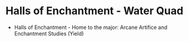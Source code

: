 # Halls of Enchantment - Water Quad



* Halls of Enchantment - Home to the major: Arcane Artifice and Enchantment Studies (Yield)
